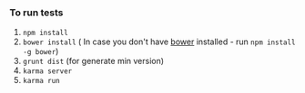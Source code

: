 ### To run tests
1. `npm install`
2. `bower install` ( In case you don't have [bower](https://twitter.com/bower) installed - run `npm install -g bower`)
3. `grunt dist` (for generate min version)
3. `karma server`
4. `karma run`
